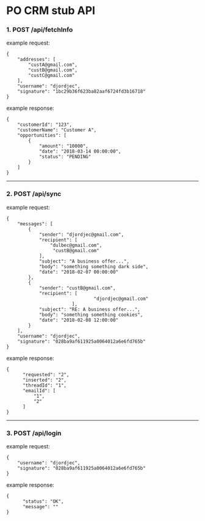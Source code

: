 PO CRM stub API
===============

### 1. POST /api/fetchInfo

example request:
```
{
	"addresses": [
		"custA@gmail.com",
		"custB@gmail.com",
		"custC@gmail.com"
	],
	"username": "djordjec",
	"signature": "1bc29b36f623ba82aaf6724fd3b16718"
}
```

example response:
```
{
	"customerId": "123",
	"customerName": "Customer A",
	"opportunities": [
		{
			"amount": "10000",
			"date": "2018-03-14 00:00:00",
			"status": "PENDING"
		}
	]
}
```


-----------------

### 2. POST /api/sync

example request:
```
{
	"messages": [
		{
			"sender": "djordjec@gmail.com",
			"recipient": [
				"dulbec@gmail.com",
				 "custB@gmail.com"
			],
			"subject": "A business offer...",
			"body": "something something dark side",
			"date": "2018-02-07 00:00:00"
		},
		{
			"sender": "custB@gmail.com",
			"recipient": [
                                "djordjec@gmail.com"
                        ],
			"subject": "RE: A business offer...",
			"body": "something something cookies",
			"date": "2018-02-08 12:00:00"
		}
	],
	"username": "djordjec",
	"signature": "028ba9af611925a0064012a6e6fd765b"
}
```

example response:
```
{
      "requested": "2",
      "inserted": "2",
      "threadId": "1",
      "emailId": [
          "1",
          "2"
      ]
}
```

-----------------

### 3. POST /api/login

example request:
```
{
	"username": "djordjec",
	"signature": "028ba9af611925a0064012a6e6fd765b"
}
```

example response:
```
{
      "status": "OK",
      "message": ""
}
```

